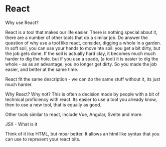 # React

Why use React?

React is a tool that makes our life easier. There is nothing special about it, there are a number of other tools that do a similar job. Do answer the question of why use a tool like react, consider, digging a whole in a garden. In soft soil, you can use your hands to move hte soil. you get a bit dirty, but the job gets done. If the soil is actually hard clay, it becomes much much harder to dig the hole. but if you use a spade, (a tool) it is easier to dig the whole - as as an advantage, you no longer get dirty. So you made the job easier, and better at the same time. 

React fit the same description - we can do the same stuff without it, its just much harder.

Why React? Why not? This is often a decision made by people with a bit of technical proficiency with react. Its easier to use a tool you already know, then to use a new tool, that is equally as good.  

Other tools similar to react, include Vue, Angular, Svelte and more.


JSX - What is it

Think of it like HTML, but moar better. It allows an html like syntax that you can use to represent your react bits. 
